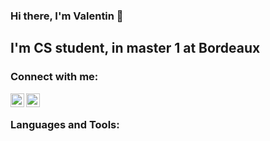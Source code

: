 ### Hi there, I'm Valentin 👋

## I'm CS student, in master 1 at Bordeaux

### Connect with me:
[<img align="left" alt="flegonvalentin | LinkedIn" width="22px" src="https://cdn.jsdelivr.net/npm/simple-icons@v3/icons/linkedin.svg" />][linkedin]
[<img align="left" alt="codeSTACKr | Instagram" width="22px" src="https://cdn.jsdelivr.net/npm/simple-icons@v3/icons/instagram.svg" />][instagram]

<br />

### Languages and Tools:


[instagram]: https://instagram.com/flegonvalentin
[linkedin]: www.linkedin.com/in/valentin-flegon


